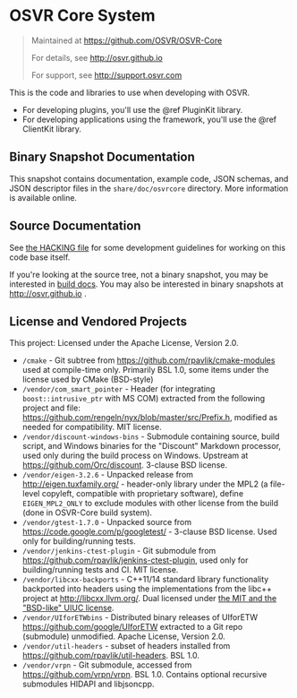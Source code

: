# OSVR Core System
> Maintained at <https://github.com/OSVR/OSVR-Core>
>
> For details, see <http://osvr.github.io>
>
> For support, see <http://support.osvr.com>

This is the code and libraries to use when developing with OSVR.

- For developing plugins, you'll use the @ref PluginKit library.
- For developing applications using the framework, you'll use the @ref ClientKit library.

## Binary Snapshot Documentation
This snapshot contains documentation, example code, JSON schemas, and JSON descriptor files in the `share/doc/osvrcore` directory. More information is available online.

## Source Documentation
See [the HACKING file](HACKING.md) for some development guidelines for working on this code base itself.

If you're looking at the source tree, not a binary snapshot, you may be interested in [build docs](doc/Building.md). You may also be interested in binary snapshots at <http://osvr.github.io> .

## License and Vendored Projects

This project: Licensed under the Apache License, Version 2.0.

- `/cmake` - Git subtree from <https://github.com/rpavlik/cmake-modules> used at compile-time only. Primarily BSL 1.0, some items under the license used by CMake (BSD-style)
- `/vendor/com_smart_pointer` - Header (for integrating `boost::intrusive_ptr` with MS COM) extracted from the following project and file: <https://github.com/rengeln/nyx/blob/master/src/Prefix.h>, modified as needed for compatibility. MIT license.
- `/vendor/discount-windows-bins` - Submodule containing source, build script, and Windows binaries for the "Discount" Markdown processor, used only during the build process on Windows. Upstream at <https://github.com/Orc/discount>. 3-clause BSD license.
- `/vendor/eigen-3.2.6` - Unpacked release from <http://eigen.tuxfamily.org/> - header-only library under the MPL2 (a file-level copyleft, compatible with proprietary software), define `EIGEN_MPL2_ONLY` to exclude modules with other license from the build (done in OSVR-Core build system).
- `/vendor/gtest-1.7.0` - Unpacked source from <https://code.google.com/p/googletest/> - 3-clause BSD license. Used only for building/running tests.
- `/vendor/jenkins-ctest-plugin` - Git submodule from <https://github.com/rpavlik/jenkins-ctest-plugin>, used only for building/running tests and CI. MIT license.
- `/vendor/libcxx-backports` - C++11/14 standard library functionality backported into headers using the implementations from the libc++ project at <http://libcxx.llvm.org/>. Dual licensed under [the MIT and the "BSD-like" UIUC license](http://llvm.org/docs/DeveloperPolicy.html#license).
- `/vendor/UIforETWbins` - Distributed binary releases of UIforETW <https://github.com/google/UIforETW> extracted to a Git repo (submodule) unmodified. Apache License, Version 2.0.
- `/vendor/util-headers` - subset of headers installed from <https://github.com/rpavlik/util-headers>. BSL 1.0.
- `/vendor/vrpn` - Git submodule, accessed from <https://github.com/vrpn/vrpn>. BSL 1.0. Contains optional recursive submodules HIDAPI and libjsoncpp.
